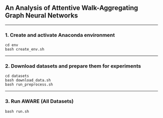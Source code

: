 ## An Analysis of Attentive Walk-Aggregating Graph Neural Networks  
--- ---

### 1. Create and activate Anaconda environment
```
cd env
bash create_env.sh
```
---
### 2. Download datasets and prepare them for experiments
```
cd datasets
bash download_data.sh
bash run_preprocess.sh
```
---
### 3. Run AWARE (All Datasets)
```
bash run.sh
```
